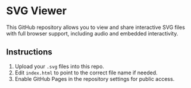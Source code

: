 # SVG Viewer

This GitHub repository allows you to view and share interactive SVG files with full browser support, including audio and embedded interactivity.

## Instructions

1. Upload your `.svg` files into this repo.
2. Edit `index.html` to point to the correct file name if needed.
3. Enable GitHub Pages in the repository settings for public access.